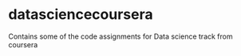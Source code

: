 datasciencecoursera
===================

Contains some of the code assignments for Data science track from coursera
